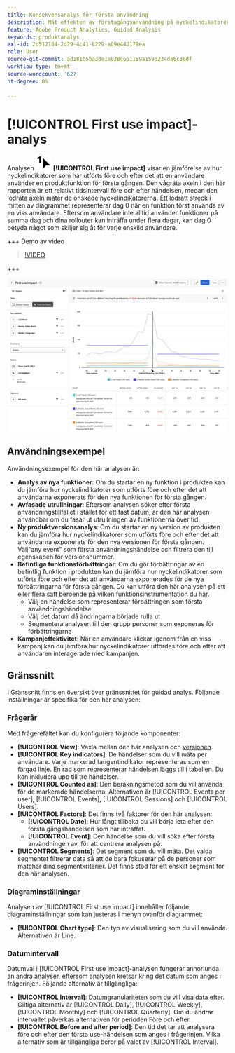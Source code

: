 ```yaml
---
title: Konsekvensanalys för första användning
description: Mät effekten av förstagångsanvändning på nyckelindikatorer.
feature: Adobe Product Analytics, Guided Analysis
keywords: produktanalys
exl-id: 2c512184-2d79-4c41-8229-a09e440179ea
role: User
source-git-commit: ad181b5ba3de1a038c661159a159d234da6c3edf
workflow-type: tm+mt
source-wordcount: '627'
ht-degree: 0%

---
```


# [!UICONTROL First use impact]-analys

Analysen ![FirstUse](/help/assets/icons/FirstUse.svg) **[!UICONTROL First use impact]** visar en jämförelse av hur nyckelindikatorer som har utförts före och efter det att en användare använder en produktfunktion för första gången. Den vågräta axeln i den här rapporten är ett relativt tidsintervall före och efter händelsen, medan den lodräta axeln mäter de önskade nyckelindikatorerna. Ett lodrätt streck i mitten av diagrammet representerar dag 0 när en funktion först används av en viss användare. Eftersom användare inte alltid använder funktioner på samma dag och dina rollouter kan inträffa under flera dagar, kan dag 0 betyda något som skiljer sig åt för varje enskild användare.

+++ Demo av video

>[!VIDEO](https://video.tv.adobe.com/v/3421661/?learn=on)

+++

![Inverkan vid första användningen](../assets/first-use-impact.png)


## Användningsexempel

Användningsexempel för den här analysen är:

* **Analys av nya funktioner**: Om du startar en ny funktion i produkten kan du jämföra hur nyckelindikatorer som utförts före och efter det att användarna exponerats för den nya funktionen för första gången.
* **Avfasade utrullningar**: Eftersom analysen söker efter första användningstillfället i stället för ett fast datum, är den här analysen användbar om du fasar ut utrullningen av funktionerna över tid.
* **Ny produktversionsanalys**: Om du startar en ny version av produkten kan du jämföra hur nyckelindikatorer som utförts före och efter det att användarna exponerats för den nya versionen för första gången. Välj&quot;any event&quot; som första användningshändelse och filtrera den till egenskapen för versionsnummer.
* **Befintliga funktionsförbättringar**: Om du gör förbättringar av en befintlig funktion i produkten kan du jämföra hur nyckelindikatorer som utförts före och efter det att användarna exponerades för de nya förbättringarna för första gången. Du kan utföra den här analysen på ett eller flera sätt beroende på vilken funktionsinstrumentation du har.
   * Välj en händelse som representerar förbättringen som första användningshändelse
   * Välj det datum då ändringarna började rulla ut
   * Segmentera analysen till den grupp personer som exponeras för förbättringarna
* **Kampanjeffektivitet**: När en användare klickar igenom från en viss kampanj kan du jämföra hur nyckelindikatorer utfördes före och efter att användaren interagerade med kampanjen.

## Gränssnitt

I [Gränssnitt](../overview.md#interface) finns en översikt över gränssnittet för guidad analys. Följande inställningar är specifika för den här analysen:

### Frågerår

Med frågerefältet kan du konfigurera följande komponenter:

* **[!UICONTROL View]**: Växla mellan den här analysen och [versionen](release-impact.md).
* **[!UICONTROL Key indicators]**: De händelser som du vill mäta per användare. Varje markerad tangentindikator representeras som en färgad linje. En rad som representerar händelsen läggs till i tabellen. Du kan inkludera upp till tre händelser.
* **[!UICONTROL Counted as]**: Den beräkningsmetod som du vill använda för de markerade händelserna. Alternativen är [!UICONTROL Events per user], [!UICONTROL Events], [!UICONTROL Sessions] och [!UICONTROL Users].
* **[!UICONTROL Factors]**: Det finns två faktorer för den här analysen:
   * **[!UICONTROL Date]**: Hur långt tillbaka du vill börja leta efter den första gångshändelsen som har inträffat.
   * **[!UICONTROL Event]**: Den händelse som du vill söka efter första användningen av, för att centrera analysen på.
* **[!UICONTROL Segments]**: Det segment som du vill mäta. Det valda segmentet filtrerar data så att de bara fokuserar på de personer som matchar dina segmentkriterier. Det finns stöd för ett enskilt segment för den här analysen.

### Diagraminställningar

Analysen av [!UICONTROL First use impact] innehåller följande diagraminställningar som kan justeras i menyn ovanför diagrammet:

* **[!UICONTROL Chart type]**: Den typ av visualisering som du vill använda. Alternativen är Line.

### Datumintervall

Datumval i [!UICONTROL First use impact]-analysen fungerar annorlunda än andra analyser, eftersom analysen kretsar kring det datum som anges i frågerinjen. Följande alternativ är tillgängliga:

* **[!UICONTROL Interval]**: Datumgranulariteten som du vill visa data efter. Giltiga alternativ är [!UICONTROL Daily], [!UICONTROL Weekly], [!UICONTROL Monthly] och [!UICONTROL Quarterly]. Om du ändrar intervallet påverkas alternativen för perioden Före och efter.
* **[!UICONTROL Before and after period]**: Den tid det tar att analysera före och efter den första use-händelsen som anges i frågerinjen. Vilka alternativ som är tillgängliga beror på valet av [!UICONTROL Interval].
